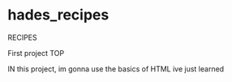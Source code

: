 # hades_recipes

RECIPES

First project TOP

IN this project, im gonna use the basics of HTML ive just learned
